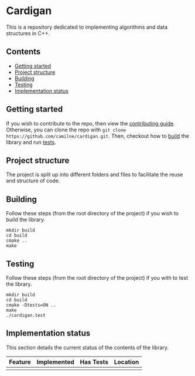 # Cardigan

This is a repository dedicated to implementing algorithms and data structures in
C++.

## Contents

* [Getting started](#getting-started)
* [Project structure](#project-structure)
* [Building](#building)
* [Testing](#testing)
* [Implementation status](#implementation-status)

## Getting started

If you wish to contribute to the repo, then view the
[contributing guide][contrib-guide]. Otherwise, you can clone the repo with
`git clone https://github.com/camilne/cardigan.git`. Then, checkout how to
[build](#building) the library and run [tests](#testing).

## Project structure

The project is split up into different folders and files to facilitate the reuse
and structure of code.

## Building

Follow these steps (from the root directory of the project) if you wish to build
the library.
```
mkdir build
cd build
cmake ..
make
```

## Testing

Follow these steps (from the root directory of the project) if you with to test the library.
```
mkdir build
cd build
cmake -Dtests=ON ..
make
./cardigan.test
```

## Implementation status

This section details the current status of the contents of the library.

| Feature        | Implemented    | Has Tests      | Location       |
| :------------- | :------------- | :------------- | :------------- |
|                |                |                |                ||


[contrib-guide]: https://github.com/camilne/cardigan/blob/master/.github/CONTRIBUTING.md
